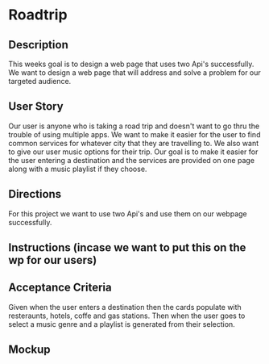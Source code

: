 # Roadtrip

## Description
This weeks goal is to design a web page that uses two Api's successfully. We want to design a web page that will address and solve a problem for our targeted audience.

## User Story
Our user is anyone who is taking a road trip and doesn't want to go thru the trouble of using multiple apps. We want to make it easier for the user to find common services for whatever city that they are travelling to. We also want to give our user music options for their trip. Our goal is to make it easier for the user entering a destination and the services are provided on one page along with a music playlist if they choose. 

## Directions
For this project we want to use two Api's and use them on our webpage successfully.

## Instructions (incase we want to put this on the wp for our users)

## Acceptance Criteria 
Given when the user enters a destination then the cards populate with resteraunts, hotels, coffe and gas stations. Then when the user goes to select a music genre and a playlist is generated from their selection.

## Mockup

